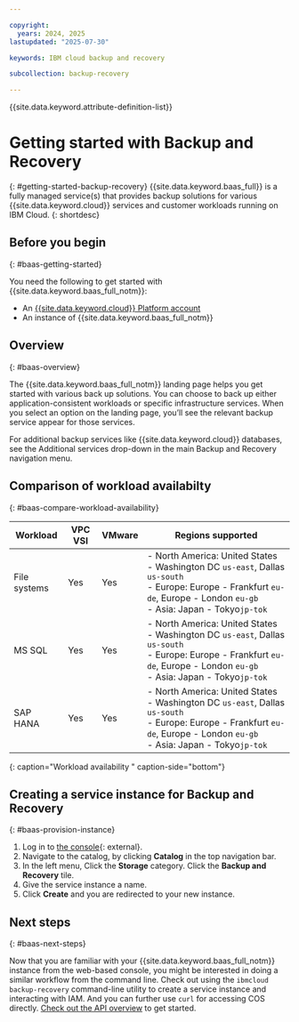 ```yaml
---

copyright:
  years: 2024, 2025
lastupdated: "2025-07-30"

keywords: IBM cloud backup and recovery

subcollection: backup-recovery

---
```


{{site.data.keyword.attribute-definition-list}}

# Getting started with Backup and Recovery
{: #getting-started-backup-recovery}
{{site.data.keyword.baas_full}} is a fully managed service(s) that provides backup solutions for various {{site.data.keyword.cloud}} services and customer workloads running on IBM Cloud.
{: shortdesc}

## Before you begin
{: #baas-getting-started}

You need the following to get started with {{site.data.keyword.baas_full_notm}}:
- An [{{site.data.keyword.cloud}} Platform account](https://cloud.ibm.com)
- An instance of {{site.data.keyword.baas_full_notm}} 

## Overview
{: #baas-overview}

The {{site.data.keyword.baas_full_notm}} landing page helps you get started with various back up solutions. You can choose to back up either application-consistent workloads or specific infrastructure services. When you select an option on the landing page, you’ll see the relevant backup service appear for those services.

For additional backup services like {{site.data.keyword.cloud}}  databases, see the Additional services drop-down in the main Backup and Recovery navigation menu.


## Comparison of workload availabilty
{: #baas-compare-workload-availability}

| Workload | VPC VSI | VMware | Regions supported |
| --- | --- | --- | --- |
| File systems | Yes  | Yes | - North America:  United States - Washington DC `us-east`, Dallas `us-south`<br> - Europe:  Europe - Frankfurt `eu-de`, Europe - London `eu-gb`<br> - Asia: Japan - Tokyo`jp-tok`|
| MS SQL | Yes  | Yes | - North America:  United States - Washington DC `us-east`, Dallas `us-south`<br> - Europe:  Europe - Frankfurt `eu-de`, Europe - London `eu-gb`<br> - Asia: Japan - Tokyo`jp-tok` |
| SAP HANA | Yes  | Yes |  - North America:  United States - Washington DC `us-east`, Dallas `us-south`<br> - Europe:  Europe - Frankfurt `eu-de`, Europe - London `eu-gb`<br> - Asia: Japan - Tokyo`jp-tok` |
{: caption="Workload availability " caption-side="bottom"}


## Creating a service instance for Backup and Recovery
{: #baas-provision-instance}

1. Log in to [the console](https://cloud.ibm.com/){: external}.
1. Navigate to the catalog, by clicking **Catalog** in the top navigation bar.
1. In the left menu, Click the **Storage** category. Click the **Backup and Recovery** tile.
1. Give the service instance a name.
1. Click **Create** and you are redirected to your new instance.

## Next steps
{: #baas-next-steps}

Now that you are familiar with your {{site.data.keyword.baas_full_notm}} instance from the web-based console, you might be interested in doing a similar workflow from the command line. Check out using the `ibmcloud backup-recovery` command-line utility to create a service instance and interacting with IAM. And you can further use `curl` for accessing COS directly. [Check out the API overview](/docs/backup-recovery?topic=backup-recovery-compatibility-api) to get started.

